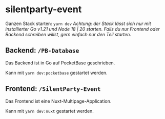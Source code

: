 # silentparty-event

Ganzen Stack starten: ```yarn dev```
_Achtung: der Stack lässt sich nur mit installierter Go v1.21 und Node 18 | 20 starten. Falls du nur Frontend oder Backend schreiben willst, gern einfach nur den Teil starten._

## Backend: ```/PB-Database```
Das Backend ist in Go auf PocketBase geschrieben.

Kann mit ```yarn dev:pocketbase``` gestartet werden.


## Frontend: ```/SilentParty-Event```
Das Frontend ist eine Nuxt-Multipage-Application.

Kann mit ```yarn dev:nuxt``` gestartet werden.
